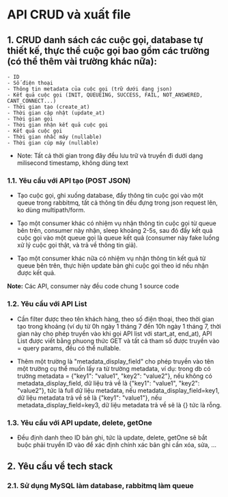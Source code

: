 # API CRUD và xuất file
## 1. CRUD danh sách các cuộc gọi, database tự thiết kế, thực thể cuộc gọi bao gồm các trường (có thể thêm vài trường khác nữa):
    - ID
    - Số điện thoại
    - Thông tin metadata của cuộc gọi (trữ dưới dạng json)
    - Kết quả cuộc gọi (INIT, QUEUEING, SUCCESS, FAIL, NOT_ANSWERED, CANT_CONNECT...)
    - Thời gian tạo (create_at)
    - Thời gian cập nhật (update_at)
    - Thời gian gọi
    - Thời gian nhận kết quả cuộc gọi
    - Kết quả cuộc gọi 
    - Thời gian nhấc máy (nullable)
    - Thời gian cúp máy (nullable)

* Note: Tất cả thời gian trong đây đều lưu trữ và truyền đi dưới dạng milisecond timestamp, không dùng text

### 1.1. Yêu cầu với API tạo (POST JSON)
- Tạo cuộc gọi, ghi xuống database, đẩy thông tin cuộc gọi vào một queue trong rabbitmq, tất cả thông tin đều đựng trong json request lên, ko dùng multipath/form.

- Tạo một consumer khác có nhiệm vụ nhận thông tin cuộc gọi từ queue bên trên, consumer này nhận, sleep khoảng 2-5s, sau đó đẩy kết quả cuộc gọi vào một queue gọi là queue kết quả (consumer này fake luồng xử lý cuộc gọi thật, và trả về thông tin giả).

- Tạo một consumer khác nữa có nhiệm vụ nhận thông tin kết quả từ queue bên trên, thực hiện update bản ghi cuộc gọi theo id nếu nhận được kết quả.

**Note:** Các API, consumer này đều code chung 1 source code

### 1.2. Yêu cầu với API List
- Cần filter được theo tên khách hàng, theo số điện thoại, theo thời gian tạo trong khoảng (ví dụ từ 0h ngày 1 tháng 7 đến 10h ngày 1 tháng 7, thời gian này cho phép truyền vào khi gọi API list với start_at, end_at), API List được viết bằng phuong thức GET và tất cả tham số được truyền vào = query params, đều có thể nullable.

- Thêm một trường là "metadata_display_field" cho phép truyền vào tên một trường cụ thể muốn lấy ra từ trường metadata, ví dụ: trong db có trường metadata = {"key1": "value1", "key2": "value2"}, nếu không có metadata_display_field, dữ liệu trả về là {"key1": "value1", "key2": "value2"}, tức là full dữ liệu metadata, nếu metadata_display_field=key1, dữ liệu metadata trả về sẽ là {"key1": "value1"}, nếu metadata_display_field=key3, dữ liệu metadata trả về sẽ là {} tức là rỗng.

### 1.3. Yêu cầu với API update, delete, getOne
- Đều định danh theo ID bản ghi, tức là update, delete, getOne sẽ bắt buộc phải truyền ID vào để xác định chính xác bản ghi cần xóa, sửa, ...

## 2. Yêu cầu về tech stack
### 2.1. Sử dụng MySQL làm database, rabbitmq làm queue
